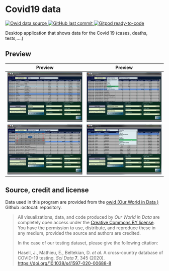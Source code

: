 # Covid19  data  

<p>
    <a href="https://github.com/owid/covid-19-data/tree/master/public/data">
        <img src="https://img.shields.io/badge/Data%20source-owid-c6ff00.svg?&style=for-the-badge" alt="Owid data source"/>  
    </a>
    <a href="https://github.com/faouziMohamed/covid-data/commits/">
        <img alt="GitHub last commit" src="https://img.shields.io/github/last-commit/faouzimohamed/covid-data?color=%2390e0c0&style=for-the-badge">
    </a>
    <a href="https://gitpod.io/#https://github.com/faouziMohamed/covid-data">
        <img src="https://img.shields.io/badge/Gitpod-ready--to--code-blue?logo=gitpod&style=for-the-badge" alt="Gitpod ready-to-code"/>
    </a>  
</p>  
Desktop application that shows data for the Covid 19 (cases, deaths, tests,....)

## Preview

|Preview |Preview |
|:-:|:-:|
|![screenshot1](assets/screenshots/covid-data-1.png)|![screenshot1](assets/screenshots/covid-data-2.png) |
|![screenshot1](assets/screenshots/covid-data-3.png)|![screenshot1](assets/screenshots/covid-data-4.png)|



## Source, credit and license

Data used in this program are provided from the [owid (Our World in Data )](https://github.com/owid/covid-19-data/tree/master/public/data) Github :octocat: repository.

> All visualizations, data, and code produced by *Our World in Data* are completely open access under the [Creative Commons BY license](https://creativecommons.org/licenses/by/4.0/). You have the permission to use, distribute, and reproduce these in any medium, provided the source and authors are credited.
>
> In the case of our testing dataset, please give the following citation:
>
> Hasell, J., Mathieu, E., Beltekian, D. *et al.* A cross-country database of COVID-19 testing. *Sci Data* **7**, 345 (2020). https://doi.org/10.1038/s41597-020-00688-8
